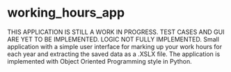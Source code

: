 # working_hours_app
THIS APPLICATION IS STILL A WORK IN PROGRESS. TEST CASES AND GUI ARE YET TO BE IMPLEMENTED. LOGIC NOT FULLY IMPLEMENTED.
Small application with a simple user interface for marking up your work hours for each year and extracting the saved data as a .XSLX file. The application is implemented with Object Oriented Programming style in Python.
